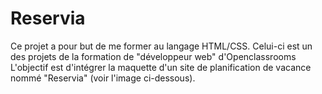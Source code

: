 <h1> Reservia </h1>

Ce projet a pour but de me former au langage HTML/CSS.
Celui-ci est un des projets de la formation de "développeur web" d'Openclassrooms
L'objectif est d'intégrer la maquette d'un site de planification de vacance nommé "Reservia" (voir l'image ci-dessous).

